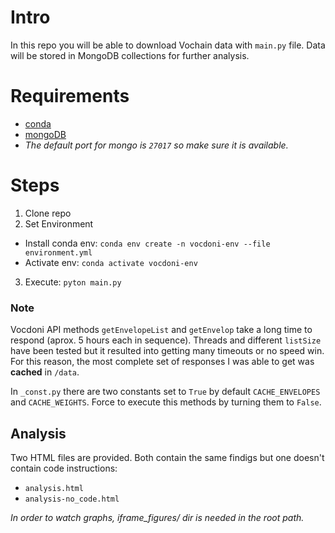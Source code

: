 # Intro
In this repo you will be able to download Vochain data with `main.py` file.
Data will be stored in MongoDB collections for further analysis.


# Requirements
- [conda](https://conda.io/projects/conda/en/latest/user-guide/install/index.html)
- [mongoDB](https://docs.mongodb.com/manual/administration/install-community/)
- *The default port for mongo is `27017` so make sure it is available.*

# Steps
1) Clone repo
2) Set Environment
  - Install conda env: ```conda env create -n vocdoni-env --file environment.yml```
  - Activate env: ```conda activate vocdoni-env```
3) Execute: ```pyton main.py```

### Note
Vocdoni API methods `getEnvelopeList` and `getEnvelop` take a long time to respond (aprox. 5 hours each in sequence).
Threads and different `listSize` have been tested but it resulted into getting many timeouts or no speed win.
For this reason, the most complete set of responses I was able to get was **cached** in `/data`.

In `_const.py` there are two constants  set to `True` by default `CACHE_ENVELOPES` and `CACHE_WEIGHTS`.
Force to execute this methods by turning them to `False`.

## Analysis
Two HTML files are provided. Both contain the same findigs but one doesn't contain code instructions:
- `analysis.html`
- `analysis-no_code.html`

*In order to watch graphs, iframe_figures/ dir is needed in the root path.*




